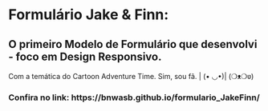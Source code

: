 # Formulário Jake & Finn:
## O primeiro Modelo de Formulário que desenvolvi - foco em Design Responsivo.<br/>
<p align="justify">Com a temática do Cartoon Adventure Time. Sim, sou fã. | (• ◡•)| (❍ᴥ❍ʋ)</p>
<h3>Confira no link: https://bnwasb.github.io/formulario_JakeFinn/</h3>
